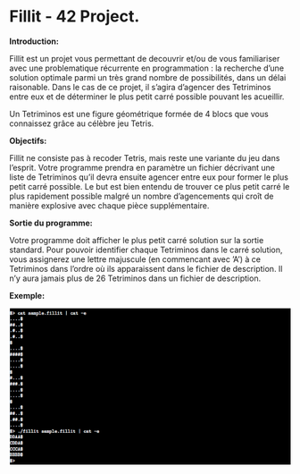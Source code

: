 # Fillit - 42 Project.

**Introduction:**

Fillit est un projet vous permettant de decouvrir et/ou de vous familiariser avec une problematique récurrente en programmation : la recherche d’une solution optimale parmi un très grand nombre de possibilités, dans un délai raisonable. Dans le cas de ce projet, il s’agira d’agencer des Tetriminos entre eux et de déterminer le plus petit carré possible pouvant les acueillir.

Un Tetriminos est une figure géométrique formée de 4 blocs que vous connaissez grâce au célèbre jeu Tetris.

**Objectifs:**

Fillit ne consiste pas à recoder Tetris, mais reste une variante du jeu dans l’esprit. Votre programme prendra en paramètre un fichier décrivant une liste de Tetriminos qu’il devra ensuite agencer entre eux pour former le plus petit carré possible. Le but est bien entendu de trouver ce plus petit carré le plus rapidement possible malgré un nombre d’agencements qui croît de manière explosive avec chaque pièce supplémentaire.

**Sortie du programme:**

Votre programme doit afficher le plus petit carré solution sur la sortie standard. Pour
pouvoir identifier chaque Tetriminos dans le carré solution, vous assignerez une lettre
majuscule (en commencant avec ’A’) à ce Tetriminos dans l’ordre où ils apparaissent
dans le fichier de description. Il n’y aura jamais plus de 26 Tetriminos dans un fichier
de description.

**Exemple:**

![alt text](Fillit_exemple.png)
